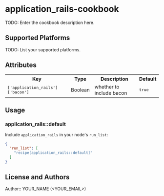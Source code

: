 # application_rails-cookbook

TODO: Enter the cookbook description here.

## Supported Platforms

TODO: List your supported platforms.

## Attributes

<table>
  <tr>
    <th>Key</th>
    <th>Type</th>
    <th>Description</th>
    <th>Default</th>
  </tr>
  <tr>
    <td><tt>['application_rails']['bacon']</tt></td>
    <td>Boolean</td>
    <td>whether to include bacon</td>
    <td><tt>true</tt></td>
  </tr>
</table>

## Usage

### application_rails::default

Include `application_rails` in your node's `run_list`:

```json
{
  "run_list": [
    "recipe[application_rails::default]"
  ]
}
```

## License and Authors

Author:: YOUR_NAME (<YOUR_EMAIL>)
